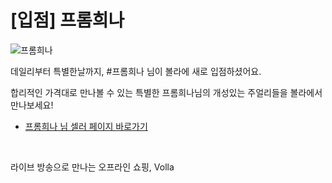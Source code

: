 # [입점] 프롬희나

![프롬희나](../../assets/marketing/dist/seller-fromheena.png)

데일리부터 특별한날까지, #프롬희나 님이 볼라에 새로 입점하셨어요.

합리적인 가격대로 만나볼 수 있는 특별한 프롬희나님의 개성있는 주얼리들을 볼라에서 만나보세요!

- [프롬희나 님 셀러 페이지 바로가기](volla://deeplink/seller/42)

<br>

라이브 방송으로 만나는 오프라인 쇼핑, Volla
